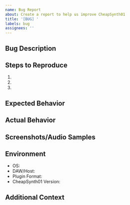 ```yaml
---
name: Bug Report
about: Create a report to help us improve CheapSynth01
title: '[BUG] '
labels: bug
assignees: ''
---
```


## Bug Description
<!-- A clear and concise description of what the bug is -->

## Steps to Reproduce
1. <!-- First step -->
2. <!-- Second step -->
3. <!-- And so on... -->

## Expected Behavior
<!-- A clear and concise description of what you expected to happen -->

## Actual Behavior
<!-- What actually happened -->

## Screenshots/Audio Samples
<!-- If applicable, add screenshots or audio samples to help explain your problem -->

## Environment
- OS: <!-- e.g. Windows 10, macOS 13.1, Ubuntu 22.04 -->
- DAW/Host: <!-- e.g. Ableton Live 11, Logic Pro X, FL Studio 21 -->
- Plugin Format: <!-- e.g. VST3, AU, Standalone -->
- CheapSynth01 Version: <!-- e.g. 1.0.0 -->

## Additional Context
<!-- Add any other context about the problem here -->
